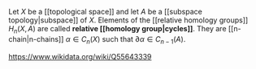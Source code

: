 Let $X$ be a [[topological space]] and let $A$ be a [[subspace topology|subspace]] of $X$. Elements of the [[relative homology groups]] $H_n(X,A)$ are called **relative [[homology group|cycles]]**. They are [[n-chain|n-chains]] $\alpha\in C_n(X)$ such that $\partial \alpha \in C_{n-1}(A)$.

https://www.wikidata.org/wiki/Q55643339